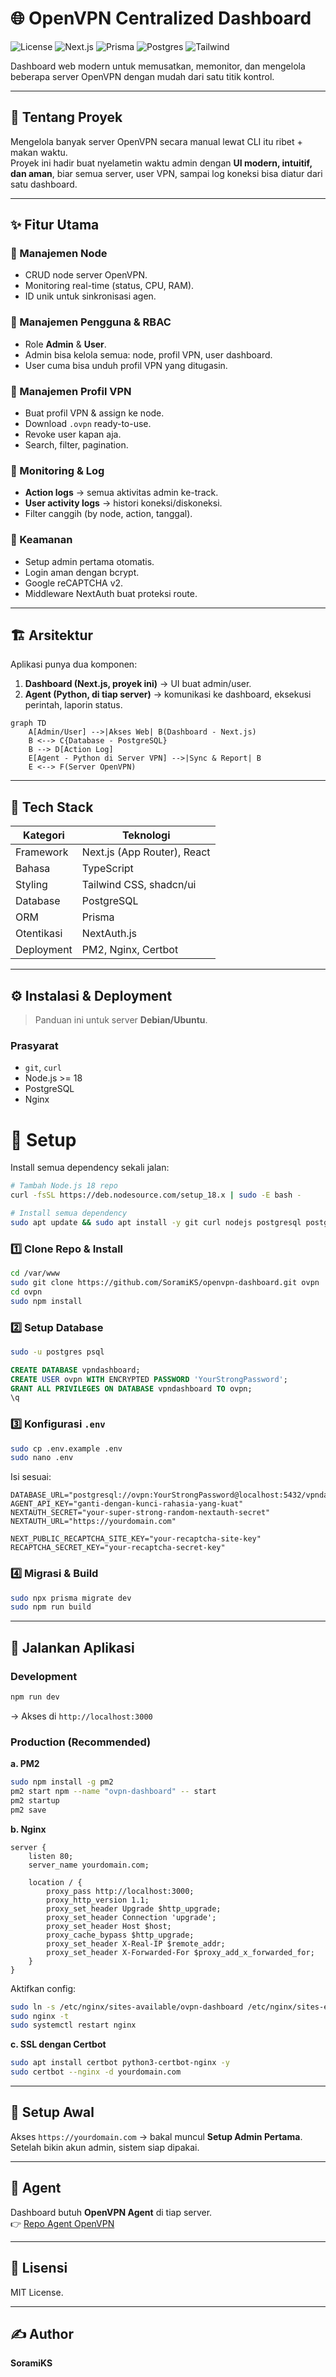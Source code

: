 # 🌐 OpenVPN Centralized Dashboard

![License](https://img.shields.io/badge/License-MIT-blue.svg)
![Next.js](https://img.shields.io/badge/Next.js-15-black?logo=next.js)
![Prisma](https://img.shields.io/badge/Prisma-ORM-blue?logo=prisma)
![Postgres](https://img.shields.io/badge/PostgreSQL-DB-316192?logo=postgresql)
![Tailwind](https://img.shields.io/badge/TailwindCSS-CSS-38b2ac?logo=tailwindcss)

Dashboard web modern untuk memusatkan, memonitor, dan mengelola beberapa server OpenVPN dengan mudah dari satu titik kontrol.

---

## 🎯 Tentang Proyek

Mengelola banyak server OpenVPN secara manual lewat CLI itu ribet + makan waktu.  
Proyek ini hadir buat nyelametin waktu admin dengan **UI modern, intuitif, dan aman**, biar semua server, user VPN, sampai log koneksi bisa diatur dari satu dashboard.

---

## ✨ Fitur Utama

### 🔧 Manajemen Node
- CRUD node server OpenVPN.
- Monitoring real-time (status, CPU, RAM).
- ID unik untuk sinkronisasi agen.

### 👤 Manajemen Pengguna & RBAC
- Role **Admin** & **User**.
- Admin bisa kelola semua: node, profil VPN, user dashboard.
- User cuma bisa unduh profil VPN yang ditugasin.

### 🔑 Manajemen Profil VPN
- Buat profil VPN & assign ke node.
- Download `.ovpn` ready-to-use.
- Revoke user kapan aja.
- Search, filter, pagination.

### 📜 Monitoring & Log
- **Action logs** → semua aktivitas admin ke-track.
- **User activity logs** → histori koneksi/diskoneksi.
- Filter canggih (by node, action, tanggal).

### 🔐 Keamanan
- Setup admin pertama otomatis.
- Login aman dengan bcrypt.
- Google reCAPTCHA v2.
- Middleware NextAuth buat proteksi route.

---

## 🏗️ Arsitektur

Aplikasi punya dua komponen:

1. **Dashboard (Next.js, proyek ini)** → UI buat admin/user.
2. **Agent (Python, di tiap server)** → komunikasi ke dashboard, eksekusi perintah, laporin status.

```mermaid
graph TD
    A[Admin/User] -->|Akses Web| B(Dashboard - Next.js)
    B <--> C{Database - PostgreSQL}
    B --> D[Action Log]
    E[Agent - Python di Server VPN] -->|Sync & Report| B
    E <--> F(Server OpenVPN)
```

---

## 🚀 Tech Stack

| Kategori        | Teknologi |
|-----------------|-----------|
| Framework       | Next.js (App Router), React |
| Bahasa          | TypeScript |
| Styling         | Tailwind CSS, shadcn/ui |
| Database        | PostgreSQL |
| ORM             | Prisma |
| Otentikasi      | NextAuth.js |
| Deployment      | PM2, Nginx, Certbot |

---

## ⚙️ Instalasi & Deployment

> Panduan ini untuk server **Debian/Ubuntu**.

### Prasyarat
- `git`, `curl`
- Node.js >= 18
- PostgreSQL
- Nginx

# 🚀 Setup

Install semua dependency sekali jalan:

```bash
# Tambah Node.js 18 repo
curl -fsSL https://deb.nodesource.com/setup_18.x | sudo -E bash -

# Install semua dependency
sudo apt update && sudo apt install -y git curl nodejs postgresql postgresql-contrib nginx
```

### 1️⃣ Clone Repo & Install
```bash
cd /var/www
sudo git clone https://github.com/SoramiKS/openvpn-dashboard.git ovpn
cd ovpn
sudo npm install
```

### 2️⃣ Setup Database
```bash
sudo -u postgres psql
```
```sql
CREATE DATABASE vpndashboard;
CREATE USER ovpn WITH ENCRYPTED PASSWORD 'YourStrongPassword';
GRANT ALL PRIVILEGES ON DATABASE vpndashboard TO ovpn;
\q
```

### 3️⃣ Konfigurasi `.env`
```bash
sudo cp .env.example .env
sudo nano .env
```

Isi sesuai:
```env
DATABASE_URL="postgresql://ovpn:YourStrongPassword@localhost:5432/vpndashboard"
AGENT_API_KEY="ganti-dengan-kunci-rahasia-yang-kuat"
NEXTAUTH_SECRET="your-super-strong-random-nextauth-secret"
NEXTAUTH_URL="https://yourdomain.com"

NEXT_PUBLIC_RECAPTCHA_SITE_KEY="your-recaptcha-site-key"
RECAPTCHA_SECRET_KEY="your-recaptcha-secret-key"
```

### 4️⃣ Migrasi & Build
```bash
sudo npx prisma migrate dev
sudo npm run build
```

---

## 🏃 Jalankan Aplikasi

### Development
```bash
npm run dev
```
→ Akses di `http://localhost:3000`

### Production (Recommended)

**a. PM2**
```bash
sudo npm install -g pm2
pm2 start npm --name "ovpn-dashboard" -- start
pm2 startup
pm2 save
```

**b. Nginx**
```nginx
server {
    listen 80;
    server_name yourdomain.com;

    location / {
        proxy_pass http://localhost:3000;
        proxy_http_version 1.1;
        proxy_set_header Upgrade $http_upgrade;
        proxy_set_header Connection 'upgrade';
        proxy_set_header Host $host;
        proxy_cache_bypass $http_upgrade;
        proxy_set_header X-Real-IP $remote_addr;
        proxy_set_header X-Forwarded-For $proxy_add_x_forwarded_for;
    }
}
```

Aktifkan config:
```bash
sudo ln -s /etc/nginx/sites-available/ovpn-dashboard /etc/nginx/sites-enabled/
sudo nginx -t
sudo systemctl restart nginx
```

**c. SSL dengan Certbot**
```bash
sudo apt install certbot python3-certbot-nginx -y
sudo certbot --nginx -d yourdomain.com
```

---

## 🚀 Setup Awal

Akses `https://yourdomain.com` → bakal muncul **Setup Admin Pertama**.  
Setelah bikin akun admin, sistem siap dipakai.

---

## 🔗 Agent

Dashboard butuh **OpenVPN Agent** di tiap server.  
👉 [Repo Agent OpenVPN](https://github.com/SoramiKS/ovpn-agent-bash)

---

## 📜 Lisensi
MIT License.

---

## ✍️ Author
**SoramiKS**
